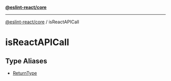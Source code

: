 [**@eslint-react/core**](../../../README.md)

***

[@eslint-react/core](../../../README.md) / isReactAPICall

# isReactAPICall

## Type Aliases

- [ReturnType](type-aliases/ReturnType.md)
